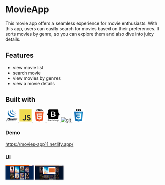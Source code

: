 # MovieApp

This movie app offers a seamless experience for movie enthusiasts. With this app, users can easily search for movies
based on their preferences. It sorts movies by genre, so you can explore them and also dive into juicy details.

## Features

- view movie list
- search movie
- view movies by genres
- view a movie details

## Built with

<p align="left"> 
  <a href="https://jquery.com" target="_blank" rel="noreferrer"> 
<img src="https://raw.githubusercontent.com/devicons/devicon/master/icons/jquery/jquery-original-wordmark.svg" 
alt="html5" width="40" height="40"/> </a> 
 <a href="https://developer.mozilla.org/en-US/docs/Web/JavaScript" target="_blank" rel="noreferrer"> 
<img src="https://raw.githubusercontent.com/devicons/devicon/master/icons/javascript/javascript-original.svg" 
alt="javascript" width="40" height="40"/> </a> <a href="https://www.w3.org/html/" target="_blank" rel="noreferrer">
<img src="https://raw.githubusercontent.com/devicons/devicon/master/icons/html5/html5-original-wordmark.svg" 
alt="html5" width="40" height="40"/> </a>  <a href="https://getbootstrap.com" target="_blank" rel="noreferrer"> 
<img src="https://raw.githubusercontent.com/devicons/devicon/master/icons/bootstrap/bootstrap-plain-wordmark.svg"
alt="bootstrap" width="40" height="40"/> </a>  <a href="https://git-scm.com/" target="_blank" rel="noreferrer">
<img src="https://www.vectorlogo.zone/logos/git-scm/git-scm-icon.svg" alt="git" width="40" height="40"/> </a>
<a href="https://www.w3schools.com/css/" target="_blank" rel="noreferrer"> <img src="https://raw.githubusercontent.com/devicons/devicon/master/icons/css3/css3-original-wordmark.svg" alt="css3" width="40" height="40"/> 
</a> </p>

### Demo

https://movies-app11.netlify.app/

### UI
<img src="src/assets/movie-img.jpg" alt="MovieApp" width="90"/>
<img src="src/assets/movie-modal.jpg" alt="MovieApp" width="90"/>

